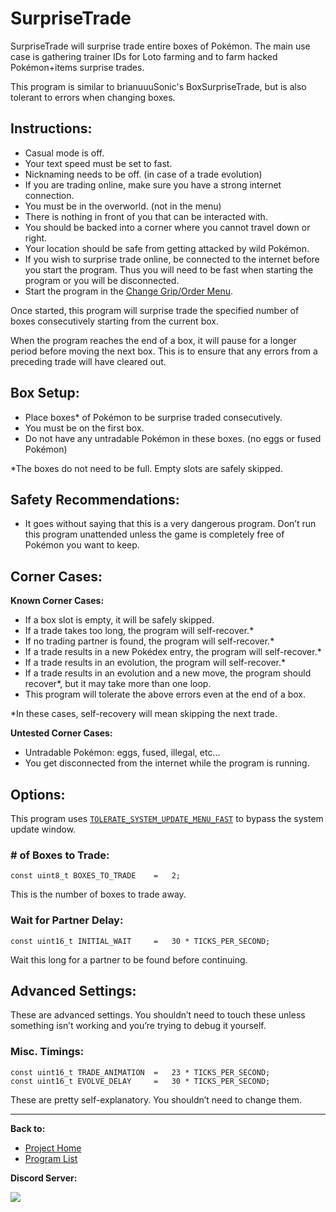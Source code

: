 # SurpriseTrade

SurpriseTrade will surprise trade entire boxes of Pokémon. The main use case is gathering trainer IDs for Loto farming and to farm hacked Pokémon+items surprise trades.

This program is similar to brianuuuSonic's BoxSurpriseTrade, but is also tolerant to errors when changing boxes.

## Instructions:
- Casual mode is off.
- Your text speed must be set to fast.
- Nicknaming needs to be off. (in case of a trade evolution)
- If you are trading online, make sure you have a strong internet connection.
- You must be in the overworld. (not in the menu)
- There is nothing in front of you that can be interacted with.
- You should be backed into a corner where you cannot travel down or right.
- Your location should be safe from getting attacked by wild Pokémon.
- If you wish to surprise trade online, be connected to the internet before you start the program. Thus you will need to be fast when starting the program or you will be disconnected.
- Start the program in the [Change Grip/Order Menu](../Appendix/ChangeGripOrderMenu.md).

Once started, this program will surprise trade the specified number of boxes consecutively starting from the current box.

When the program reaches the end of a box, it will pause for a longer period before moving the next box. This is to ensure that any errors from a preceding trade will have cleared out.

## Box Setup:
- Place boxes* of Pokémon to be surprise traded consecutively.
- You must be on the first box.
- Do not have any untradable Pokémon in these boxes. (no eggs or fused Pokémon)

*The boxes do not need to be full. Empty slots are safely skipped.

## Safety Recommendations:
- It goes without saying that this is a very dangerous program. Don’t run this program unattended unless the game is completely free of Pokémon you want to keep.

## Corner Cases:
**Known Corner Cases:**
- If a box slot is empty, it will be safely skipped.
- If a trade takes too long, the program will self-recover.*
- If no trading partner is found, the program will self-recover.*
- If a trade results in a new Pokédex entry, the program will self-recover.*
- If a trade results in an evolution, the program will self-recover.*
- If a trade results in an evolution and a new move, the program should recover*, but it may take more than one loop.
- This program will tolerate the above errors even at the end of a box.

*In these cases, self-recovery will mean skipping the next trade.

**Untested Corner Cases:**
- Untradable Pokémon: eggs, fused, illegal, etc...
- You get disconnected from the internet while the program is running.

## Options:

This program uses [`TOLERATE_SYSTEM_UPDATE_MENU_FAST`](../Appendix/GlobalSettings.md#tolerate-system-update-menu-fast) to bypass the system update window.

### # of Boxes to Trade:
```
const uint8_t BOXES_TO_TRADE    =   2;
```
This is the number of boxes to trade away.

### Wait for Partner Delay:
```
const uint16_t INITIAL_WAIT     =   30 * TICKS_PER_SECOND;
```
Wait this long for a partner to be found before continuing.

## Advanced Settings:

These are advanced settings. You shouldn’t need to touch these unless something isn’t working and you’re trying to debug it yourself.

### Misc. Timings:
```
const uint16_t TRADE_ANIMATION  =   23 * TICKS_PER_SECOND;
const uint16_t EVOLVE_DELAY     =   30 * TICKS_PER_SECOND;
```
These are pretty self-explanatory. You shouldn’t need to change them. 





<hr>

**Back to:**
- [Project Home](/README.md)
- [Program List](/Documentation/ProgramList.md)

**Discord Server:** 

[<img src="https://canary.discordapp.com/api/guilds/695809740428673034/widget.png?style=banner2">](https://discord.gg/cQ4gWxN)
